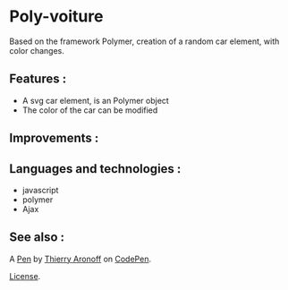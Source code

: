 # Poly-voiture

Based on the framework Polymer, creation of a random car element, with color changes.

## Features :
- A svg car element, is an Polymer object
- The color of the car can be modified

## Improvements :

## Languages and technologies :
- javascript
- polymer
- Ajax

## See also :

A [Pen](http://codepen.io/thierry_aro/pen/dMBzKy) by [Thierry Aronoff](http://codepen.io/thierry_aro) on [CodePen](http://codepen.io/).

[License](http://codepen.io/thierry_aro/pen/dMBzKy/license).